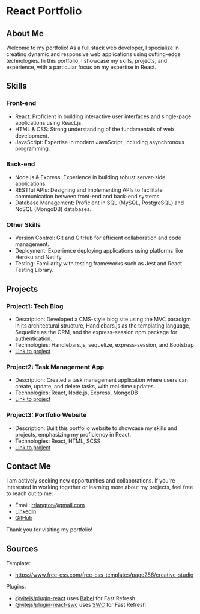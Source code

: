 # React Portfolio

## About Me

Welcome to my portfolio! As a full stack web developer, I specialize in creating dynamic and responsive web applications using cutting-edge technologies. In this portfolio, I showcase my skills, projects, and experience, with a particular focus on my expertise in React.

## Skills

### Front-end

- React: Proficient in building interactive user interfaces and single-page applications using React.js.
- HTML & CSS: Strong understanding of the fundamentals of web development.
- JavaScript: Expertise in modern JavaScript, including asynchronous programming.

### Back-end

- Node.js & Express: Experience in building robust server-side applications.
- RESTful APIs: Designing and implementing APIs to facilitate communication between front-end and back-end systems.
- Database Management: Proficient in SQL (MySQL, PostgreSQL) and NoSQL (MongoDB) databases.

### Other Skills

- Version Control: Git and GitHub for efficient collaboration and code management.
- Deployment: Experience deploying applications using platforms like Heroku and Netlify.
- Testing: Familiarity with testing frameworks such as Jest and React Testing Library.

## Projects

### Project1: Tech Blog 

- Description: Developed a CMS-style blog site using the MVC paradigm in its architectural structure, Handlebars.js as the templating language, Sequelize as the ORM, and the express-session npm package for authentication.
- Technologies: Handlebars.js, sequelize, express-session, and Bootstrap
- [Link to project](https://rrlangton.github.io/Tech-Blog/)

### Project2: Task Management App

- Description: Created a task management application where users can create, update, and delete tasks, with real-time updates.
- Technologies: React, Node.js, Express, MongoDB
- [Link to project](https://rrlangton.github.io/Task-Board/)

### Project3: Portfolio Website 

- Description: Built this portfolio website to showcase my skills and projects, emphasizing my proficiency in React.
- Technologies: React, HTML, SCSS
- [Link to project](https://github.com/rrlangton/My-Portfolio)

## Contact Me

I am actively seeking new opportunities and collaborations. If you're interested in working together or learning more about my projects, feel free to reach out to me:

- Email: rrlangton@gmail.com
- [LinkedIn](https://www.linkedin.com/in/robinrlangton)
- [GitHub](https://github.com/rrlangton)

Thank you for visiting my portfolio!

## Sources

Template:
- https://www.free-css.com/free-css-templates/page286/creative-studio

Plugins:
- [@vitejs/plugin-react](https://github.com/vitejs/vite-plugin-react/blob/main/packages/plugin-react/README.md) uses [Babel](https://babeljs.io/) for Fast Refresh
- [@vitejs/plugin-react-swc](https://github.com/vitejs/vite-plugin-react-swc) uses [SWC](https://swc.rs/) for Fast Refresh
